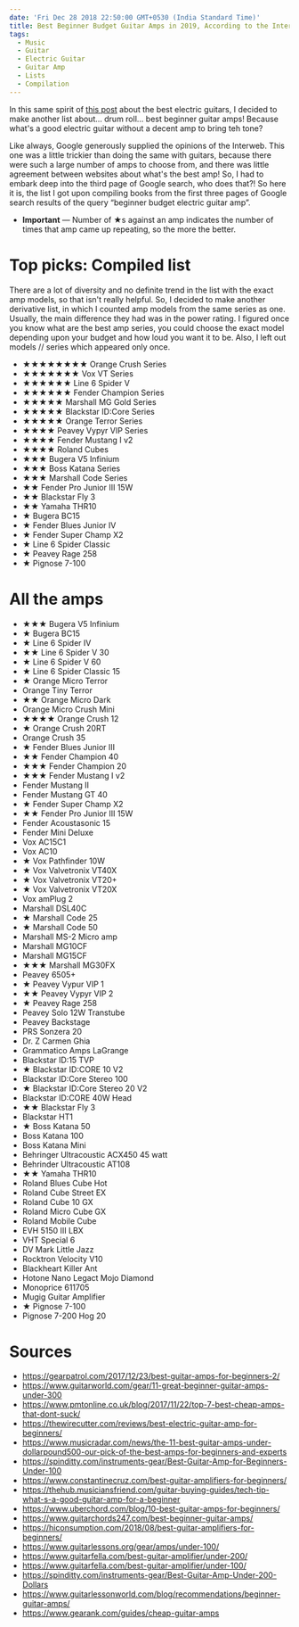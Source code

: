 ```yaml
---
date: 'Fri Dec 28 2018 22:50:00 GMT+0530 (India Standard Time)'
title: Best Beginner Budget Guitar Amps in 2019, According to the Internet 
tags:
  - Music
  - Guitar
  - Electric Guitar
  - Guitar Amp
  - Lists
  - Compilation
---
```



In this same spirit of [this post](/articles/best-beginner-electric-guitars) about the best electric guitars, I decided to make another list about... drum roll...  best beginner guitar amps! Because what's a good electric guitar without a decent amp to bring teh tone?

Like always, Google generously supplied the opinions of the Interweb. This one was a little trickier than doing the same with guitars, because there were such a large number of amps to choose from, and there was little agreement between websites about what's the best amp! So, I had to embark deep into the third page of Google search, who does that?! So here it is, the list I got upon compiling books from the first three pages of Google search results of the query “beginner budget electric guitar amp”.

- __Important__ — Number of ★s against an amp indicates the number of times that amp came up repeating, so the more the better.

# Top picks: Compiled list

There are a lot of diversity and no definite trend in the list with the exact amp models, so that isn't really helpful. So, I decided to make another derivative list, in which I counted amp models from the same series as one. Usually, the main difference they had was in the power rating. I figured once you know what are the best amp series, you could choose the exact model depending upon your budget and how loud you want it to be. Also, I left out models // series which appeared only once.



- ★★★★★★★★ Orange Crush Series
- ★★★★★★★ Vox VT Series
- ★★★★★★ Line 6 Spider V
- ★★★★★★ Fender Champion Series
- ★★★★★ Marshall MG Gold Series
- ★★★★★ Blackstar ID:Core Series
- ★★★★★ Orange Terror Series
- ★★★★ Peavey Vypyr VIP Series
- ★★★★ Fender Mustang I v2
- ★★★★ Roland Cubes
- ★★★ Bugera V5 Infinium
- ★★★ Boss Katana Series
- ★★★ Marshall Code Series
- ★★ Fender Pro Junior III 15W
- ★★ Blackstar Fly 3
- ★★ Yamaha THR10
- ★ Bugera BC15
- ★ Fender Blues Junior IV
- ★ Fender Super Champ X2
- ★ Line 6 Spider Classic
- ★ Peavey Rage 258
- ★ Pignose 7-100


# All the amps

- ★★★ Bugera V5 Infinium
- ★ Bugera BC15
- ★ Line 6 Spider IV
- ★★ Line 6 Spider V 30
- ★ Line 6 Spider V 60
- ★ Line 6 Spider Classic 15
- ★ Orange Micro Terror 
- Orange Tiny Terror
- ★★ Orange Micro Dark
- Orange Micro Crush Mini
- ★★★★ Orange Crush 12
- ★ Orange Crush 20RT
- Orange Crush 35
- ★ Fender Blues Junior III
- ★★ Fender Champion 40
- ★★★ Fender Champion 20
- ★★★ Fender Mustang I v2
- Fender Mustang II
- Fender Mustang GT 40
- ★ Fender Super Champ X2
- ★★ Fender Pro Junior III 15W
- Fender Acoustasonic 15
- Fender Mini Deluxe
- Vox AC15C1
- Vox AC10
- ★ Vox Pathfinder 10W
- ★ Vox Valvetronix VT40X
- ★ Vox Valvetronix VT20+
- ★ Vox Valvetronix VT20X
- Vox amPlug 2
- Marshall DSL40C
- ★ Marshall Code 25
- ★ Marshall Code 50
- Marshall MS-2 Micro amp
- Marshall MG10CF
- Marshall MG15CF
- ★★★ Marshall MG30FX
- Peavey 6505+
- ★ Peavey Vypur VIP 1
- ★★ Peavey Vypyr VIP 2
- ★ Peavey Rage 258
- Peavey Solo 12W Transtube 
- Peavey Backstage
- PRS Sonzera 20
- Dr. Z Carmen Ghia
- Grammatico Amps LaGrange
- Blackstar ID:15 TVP
- ★ Blackstar ID:CORE 10 V2
- Blackstar ID:Core Stereo 100
- ★ Blackstar ID:Core Stereo 20 V2
- Blackstar ID:CORE 40W Head
- ★★ Blackstar Fly 3
- Blackstar HT1
- ★ Boss Katana 50
- Boss Katana 100
- Boss Katana Mini
- Behringer Ultracoustic ACX450 45 watt
- Behrinder Ultracoustic AT108
- ★★ Yamaha THR10
- Roland Blues Cube Hot
- Roland Cube Street EX
- Roland Cube 10 GX
- Roland Micro Cube GX
- Roland Mobile Cube
- EVH 5150 III LBX
- VHT Special 6
- DV Mark Little Jazz
- Rocktron Velocity V10
- Blackheart Killer Ant
- Hotone Nano Legact Mojo Diamond
- Monoprice 611705
- Mugig Guitar Amplifier
- ★ Pignose 7-100
- Pignose 7-200 Hog 20


# Sources

- https://gearpatrol.com/2017/12/23/best-guitar-amps-for-beginners-2/
- https://www.guitarworld.com/gear/11-great-beginner-guitar-amps-under-300
- https://www.pmtonline.co.uk/blog/2017/11/22/top-7-best-cheap-amps-that-dont-suck/
- https://thewirecutter.com/reviews/best-electric-guitar-amp-for-beginners/
- https://www.musicradar.com/news/the-11-best-guitar-amps-under-dollarpound500-our-pick-of-the-best-amps-for-beginners-and-experts
- https://spinditty.com/instruments-gear/Best-Guitar-Amp-for-Beginners-Under-100
- https://www.constantinecruz.com/best-guitar-amplifiers-for-beginners/
- https://thehub.musiciansfriend.com/guitar-buying-guides/tech-tip-what-s-a-good-guitar-amp-for-a-beginner
- https://www.uberchord.com/blog/10-best-guitar-amps-for-beginners/
- https://www.guitarchords247.com/best-beginner-guitar-amps/
- https://hiconsumption.com/2018/08/best-guitar-amplifiers-for-beginners/
- https://www.guitarlessons.org/gear/amps/under-100/
- https://www.guitarfella.com/best-guitar-amplifier/under-200/
- https://www.guitarfella.com/best-guitar-amplifier/under-100/
- https://spinditty.com/instruments-gear/Best-Guitar-Amp-Under-200-Dollars
- https://www.guitarlessonworld.com/blog/recommendations/beginner-guitar-amps/
- https://www.gearank.com/guides/cheap-guitar-amps

